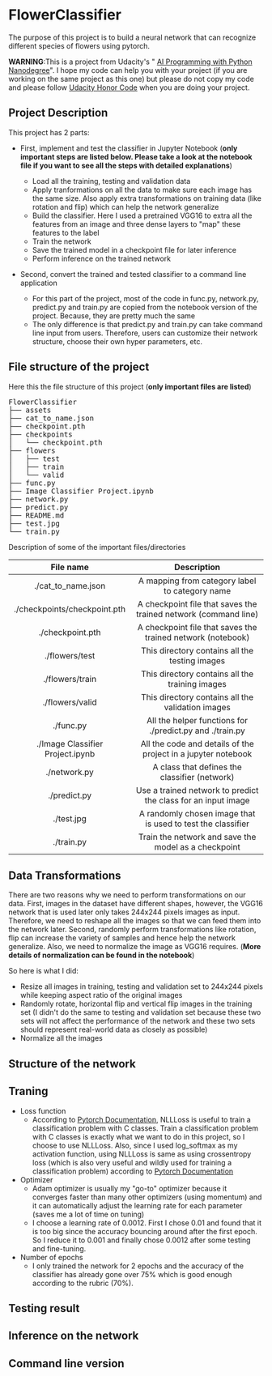 # FlowerClassifier

The purpose of this project is to build a neural network that can recognize different species of flowers using pytorch.

__WARNING__:This is a project from Udacity's " [AI Programming with Python Nanodegree](https://www.udacity.com/course/ai-programming-python-nanodegree--nd089)". I hope my code can help you with your project (if you are working on the same project as this one) but please do not copy my code and please follow [Udacity Honor Code](https://www.udacity.com/legal/community-guidelines) when you are doing your project.

## Project Description
This project has 2 parts:
* First, implement and test the classifier in Jupyter Notebook (**only important steps are listed below. Please take a look at the notebook file if you want to see all the steps with detailed explanations**)
  + Load all the training, testing and validation data
  + Apply tranformations on all the data to make sure each image has the same size. Also apply extra transformations on training data (like rotation and flip) which can help the network generalize
  + Build the classifier. Here I used a pretrained VGG16 to extra all the features from an image and three dense layers to "map" these features to the label
  + Train the network
  + Save the trained model in a checkpoint file for later inference
  + Perform inference on the trained network

* Second, convert the trained and tested classifier to a command line application
  + For this part of the project, most of the code in func.py, network.py, predict.py and train.py are copied from the notebook version of the project. Because, they are pretty much the same
  + The only difference is that predict.py and train.py can take command line input from users. Therefore, users can customize their network structure, choose their own hyper parameters, etc.




## File structure of the project
Here this the file structure of this project (**only important files are listed**)
<pre>
FlowerClassifier
├── assets
├── cat_to_name.json
├── checkpoint.pth
├── checkpoints
│   └── checkpoint.pth
├── flowers
│   ├── test
│   ├── train
│   └── valid
├── func.py
├── Image Classifier Project.ipynb
├── network.py
├── predict.py
├── README.md
├── test.jpg
└── train.py
</pre>
Description of some of the important files/directories

|            File name             |                         Description                          |
| :------------------------------: | :----------------------------------------------------------: |
|        ./cat_to_name.json        |        A mapping from category label to category name        |
|   ./checkpoints/checkpoint.pth   | A checkpoint file that saves the trained network (command line) |
|         ./checkpoint.pth         | A checkpoint file that saves the trained network (notebook)  |
|          ./flowers/test          |        This directory contains all the testing images        |
|         ./flowers/train          |       This directory contains all the training images        |
|         ./flowers/valid          |      This directory contains all the validation images       |
|            ./func.py             |   All the helper functions for ./predict.py and ./train.py   |
| ./Image Classifier Project.ipynb | All the code and details of the project in a jupyter notebook |
|           ./network.py           |        A class that defines the classifier (network)         |
|           ./predict.py           | Use a trained network to predict the class for an input image |
|            ./test.jpg            | A randomly chosen image that is used to test the classifier  |
|            ./train.py            |     Train the network and save the model as a checkpoint     |

## Data Transformations
There are two reasons why we need to perform transformations on our data. First, images in the dataset have different shapes, however, the VGG16 network that is used later only takes 244x244 pixels images as input. Therefore, we need to reshape all the images so that we can feed them into the network later. Second, randomly perform transformations like rotation, flip can increase the variety of samples and hence help the network generalize. Also, we need to normalize the image as VGG16 requires. (**More details of normalization can be found in the notebook**)    

So here is what I did:
  + Resize all images in training, testing and validation set to 244x244 pixels while keeping aspect ratio of the original images
  + Randomly rotate, horizontal flip and vertical flip images in the training set (I didn't do the same to testing and validation set because these two sets will not affect the performance of the network and these two sets should represent real-world data as closely as possible)
  + Normalize all the images
  
## Structure of the network
## Traning
* Loss function
  + According to [Pytorch Documentation](https://pytorch.org/docs/stable/nn.html#nllloss), NLLLoss is useful to train a classification problem with C classes. Train a classification problem with C classes is exactly what we want to do in this project, so I choose to use NLLLoss. Also, since I used log_softmax as my activation function, using NLLLoss is same as using crossentropy loss (which is also very useful and wildly used for training a classification problem) according to [Pytorch Documentation](https://pytorch.org/docs/stable/nn.html#crossentropyloss)
* Optimizer
  + Adam optimizer is usually my "go-to" optimizer because it converges faster than many other optimizers (using momentum) and it can automatically adjust the learning rate for each parameter (saves me a lot of time on tuning)
  + I choose a learning rate of 0.0012. First I chose 0.01 and found that it is too big since the accuracy bouncing around after the first epoch. So I reduce it to 0.001 and finally chose 0.0012 after some testing and fine-tuning.
* Number of epochs
  + I only trained the network for 2 epochs and the accuracy of the classifier has already gone over 75% which is good enough according to the rubric (70%). 
## Testing result
## Inference on the network
## Command line version
